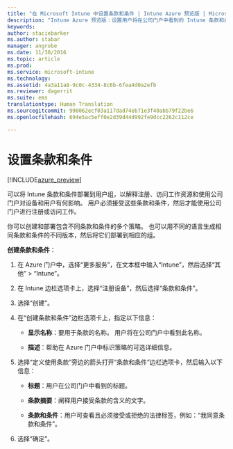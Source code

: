 ```yaml
---
title: "在 Microsoft Intune 中设置条款和条件 | Intune Azure 预览版 | Microsoft Docs"
description: "Intune Azure 预览版：设置用户将在公司门户中看到的 Intune 条款和条件。 "
keywords: 
author: staciebarker
ms.author: stabar
manager: angrobe
ms.date: 11/30/2016
ms.topic: article
ms.prod: 
ms.service: microsoft-intune
ms.technology: 
ms.assetid: 4a3a11a8-9c0c-4334-8c6b-6fea4d0a2efb
ms.reviewer: dagerrit
ms.suite: ems
translationtype: Human Translation
ms.sourcegitcommit: 990062ecf03a117dad74eb71e3f40abb79f22be6
ms.openlocfilehash: 694e5ac5eff0e2d39d44d992fe9dcc2262c112ce

---
```


# <a name="set-terms-and-conditions"></a>设置条款和条件 

[!INCLUDE[azure_preview](../includes/azure_preview.md)]

可以将 Intune 条款和条件部署到用户组，以解释注册、访问工作资源和使用公司门户对设备和用户有何影响。 用户必须接受这些条款和条件，然后才能使用公司门户进行注册或访问工作。

你可以创建和部署包含不同条款和条件的多个策略。 也可以用不同的语言生成相同条款和条件的不同版本，然后将它们部署到相应的组。

**创建条款和条件**：

1. 在 Azure 门户中，选择“更多服务”，在文本框中输入“Intune”，然后选择“其他” > “Intune”。

2. 在 Intune 边栏选项卡上，选择“注册设备”，然后选择“条款和条件”。

3. 选择“创建”。

4. 在“创建条款和条件”边栏选项卡上，指定以下信息：

   - **显示名称**：要用于条款的名称。 用户将在公司门户中看到此名称。

   - **描述**：帮助在 Azure 门户中标识策略的可选详细信息。

5. 选择“定义使用条款”旁边的箭头打开“条款和条件”边栏选项卡，然后输入以下信息：

   - **标题**：用户在公司门户中看到的标题。

   - **条款摘要**：阐释用户接受条款的含义的文字。

   - **条款和条件**：用户可查看且必须接受或拒绝的法律标签，例如：“我同意条款和条件”。

6. 选择“确定”。



<!--HONumber=Feb17_HO1-->


